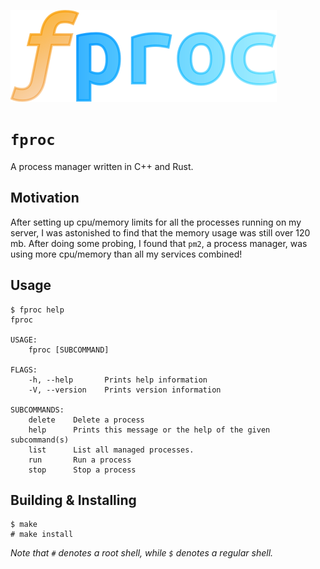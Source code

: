 ![alt text](https://raw.githubusercontent.com/BlueCannonBall/fproc/main/fproc.png)

# `fproc`
A process manager written in C++ and Rust.

## Motivation
After setting up cpu/memory limits for all the processes running on my server, I was astonished to find that the memory usage was still over 120 mb. After doing some probing, I found that `pm2`, a process manager, was using more cpu/memory than all my services combined!

## Usage
```
$ fproc help
fproc 

USAGE:
    fproc [SUBCOMMAND]

FLAGS:
    -h, --help       Prints help information
    -V, --version    Prints version information

SUBCOMMANDS:
    delete    Delete a process
    help      Prints this message or the help of the given subcommand(s)
    list      List all managed processes.
    run       Run a process
    stop      Stop a process
```

## Building & Installing
```
$ make
# make install
```
*Note that `#` denotes a root shell, while `$` denotes a regular shell.*

